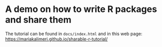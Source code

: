 A demo on how to write R packages and share them
==========

The tutorial can be found in `docs/index.html` and in this web page: https://mariakalimeri.github.io/sharable-r-tutorial/
